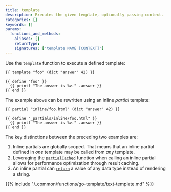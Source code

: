 ```yaml
---
title: template
description: Executes the given template, optionally passing context.
categories: []
keywords: []
params:
  functions_and_methods:
    aliases: []
    returnType: 
    signatures: ['template NAME [CONTEXT]']
---
```


Use the `template` function to execute a defined template:

```go-html-template
{{ template "foo" (dict "answer" 42) }}

{{ define "foo" }}
  {{ printf "The answer is %v." .answer }}
{{ end }}
```

The example above can be rewritten using an inline _partial_ template:

```go-html-template
{{ partial "inline/foo.html" (dict "answer" 42) }}

{{ define "_partials/inline/foo.html" }}
  {{ printf "The answer is %v." .answer }}
{{ end }}
```

The key distinctions between the preceding two examples are:

1. Inline partials are globally scoped. That means that an inline partial defined in _one_ template may be called from _any_ template.
2. Leveraging the [`partialCached`] function when calling an inline partial allows for performance optimization through result caching.
3. An inline partial can [`return`] a value of any data type instead of rendering a string.

{{% include "/_common/functions/go-template/text-template.md" %}}

[`partialCached`]: /functions/partials/includecached/
[`return`]: /functions/go-template/return/
